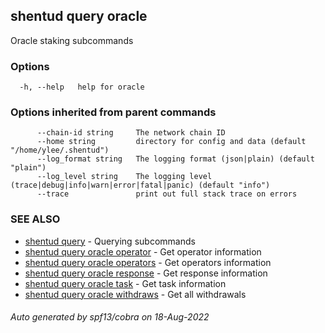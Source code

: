 ## shentud query oracle

Oracle staking subcommands

### Options

```
  -h, --help   help for oracle
```

### Options inherited from parent commands

```
      --chain-id string     The network chain ID
      --home string         directory for config and data (default "/home/ylee/.shentud")
      --log_format string   The logging format (json|plain) (default "plain")
      --log_level string    The logging level (trace|debug|info|warn|error|fatal|panic) (default "info")
      --trace               print out full stack trace on errors
```

### SEE ALSO

* [shentud query](shentud_query.md)	 - Querying subcommands
* [shentud query oracle operator](shentud_query_oracle_operator.md)	 - Get operator information
* [shentud query oracle operators](shentud_query_oracle_operators.md)	 - Get operators information
* [shentud query oracle response](shentud_query_oracle_response.md)	 - Get response information
* [shentud query oracle task](shentud_query_oracle_task.md)	 - Get task information
* [shentud query oracle withdraws](shentud_query_oracle_withdraws.md)	 - Get all withdrawals

###### Auto generated by spf13/cobra on 18-Aug-2022
